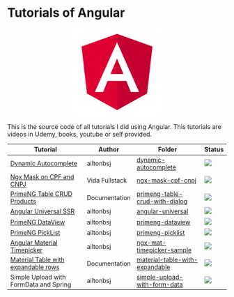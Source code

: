 # Tutorials of Angular

<p align="center"> 
<img src=".github/logo.png">
</p>

This is the source code of all tutorials I did using Angular. This tutorials are videos in Udemy, books, youtube or self provided.

| Tutorial                             | Author  | Folder                                                     | Status                                                       |
|--------------------------------------|---------|------------------------------------------------------------|--------------------------------------------------------------|
|[Dynamic Autocomplete](https://material.angular.io/components/autocomplete/examples)|ailtonbsj|[dynamic-autocomplete](dynamic-autocomplete)|![](https://img.shields.io/badge/status-completed-brightgreen)|
|[Ngx Mask on CPF and CNPJ](https://youtu.be/L145sRWlBQc)|Vida Fullstack|[ngx-mask-cpf-cnpj](ngx-mask-cpf-cnpj)|![](https://img.shields.io/badge/status-completed-brightgreen)|
|[PrimeNG Table CRUD Products](https://primeng.org/table)|Documentation|[primeng-table-crud-with-dialog](primeng-table-crud-with-dialog)|![](https://img.shields.io/badge/status-completed-brightgreen)|
|[Angular Universal SSR](https://angular.io/guide/universal)|ailtonbsj|[angular-universal](angular-universal)|![](https://img.shields.io/badge/status-completed-brightgreen)|
|[PrimeNG DataView](https://primeng.org/dataview)|ailtonbsj|[primeng-dataview](primeng-dataview)|![](https://img.shields.io/badge/status-completed-brightgreen)|
|[PrimeNG PickList](https://primeng.org/picklist)|ailtonbsj|[primeng-picklist](primeng-picklist)|![](https://img.shields.io/badge/status-completed-brightgreen)|
|[Angular Material Timepicker](https://tonysamperi.github.io/ngx-mat-timepicker/)|ailtonbsj|[ngx-mat-timepicker-sample](ngx-mat-timepicker-sample)|![](https://img.shields.io/badge/status-completed-brightgreen)|
|[Material Table with expandable rows](https://material.angular.io/components/table/examples#table-expandable-rows)|Documentation|[material-table-with-expandable](material-table-with-expandable)|![](https://img.shields.io/badge/status-completed-brightgreen)|
|Simple Upload with FormData and Spring|ailtonbsj|[simple-upload-with-form-data](simple-upload-with-form-data)|![](https://img.shields.io/badge/status-completed-brightgreen)|